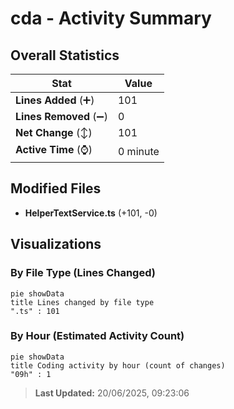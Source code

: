 # cda - Activity Summary 

## Overall Statistics

| Stat                   | Value                                                             |
| ---------------------- | ----------------------------------------------------------------- |
| **Lines Added** (➕)   | 101                                          |
| **Lines Removed** (➖) | 0                                        |
| **Net Change** (↕)    | 101                |
| **Active Time** (⌚)   | 0 minute |


## Modified Files
- **HelperTextService.ts** (+101, -0)

## Visualizations

### By File Type (Lines Changed)

```mermaid
pie showData
title Lines changed by file type
".ts" : 101
```

### By Hour (Estimated Activity Count)

```mermaid
pie showData
title Coding activity by hour (count of changes)
"09h" : 1
```


> **Last Updated:** 20/06/2025, 09:23:06
